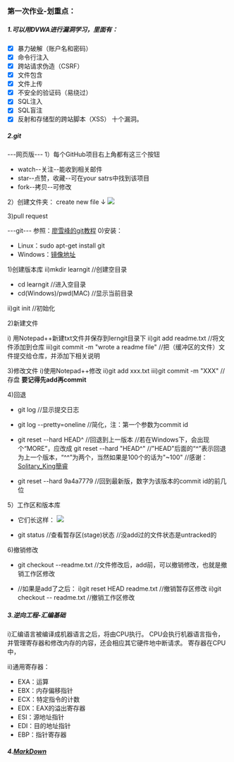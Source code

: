 ### 第一次作业-划重点：

##### 1.可以用DVWA进行漏洞学习，里面有：
- [x] 暴力破解（账户名和密码）
- [x] 命令行注入
- [x] 跨站请求伪造（CSRF）
- [x] 文件包含
- [x] 文件上传
- [x] 不安全的验证码（易绕过）
- [x] SQL注入
- [x] SQL盲注
- [x] 反射和存储型的跨站脚本（XSS）
十个漏洞。

##### 2.git
---网页版---
1）每个GitHub项目右上角都有这三个按钮
- watch--关注--能收到相关邮件
- star--点赞，收藏--可在your satrs中找到该项目
- fork--拷贝--可修改

2）创建文件夹：
create new file
           ↓
![](http://i.stack.imgur.com/n3Wg3.gif)

3)pull request

---git---
参照：[廖雪峰的git教程](https://www.liaoxuefeng.com/wiki/0013739516305929606dd18361248578c67b8067c8c017b000)
0)安装：
- Linux：sudo apt-get install git
- Windows：[镜像地址](https://git-for-windows.github.io/)

1)创建版本库
ii)mkdir learngit    //创建空目录
- cd learngit          //进入空目录
- cd(Windows)/pwd(MAC)              //显示当前目录

ii)git init             //初始化

2)新建文件

i) 用Notepad++新建txt文件并保存到lerngit目录下
ii)git add readme.txt    //将文件添加到仓库
iii)git commit -m "wrote a readme file"   //把（缓冲区的文件）文件提交给仓库，并添加下相关说明

3)修改文件
i)使用Notepad++修改
ii)git add xxx.txt
iii)git commit -m "XXX"   //存盘
**要记得先add再commit**

4)回退

- git log      //显示提交日志
- git log --pretty=oneline       //简化，注：第一个参数为commit id

- git reset --hard HEAD^    //回退到上一版本
//若在Windows下，会出现个“MORE”，应改成 git reset --hard "HEAD^"
//"HEAD"后面的“^”表示回退为上一个版本，“^^”为两个，当然如果是100个的话为"~100"
 //感谢：[Solitary_King](http://blog.csdn.net/Solitary_King/article/details/73739636)[簡睿](http://jdev.tw/blog/4239/git-rest-hard-head-in-windows-cmd-exe)
- git reset --hard 9a4a7779  //回到最新版，数字为该版本的commit id的前几位

5）工作区和版本库
- 它们长这样：
![](https://cdn.webxueyuan.com/cdn/files/attachments/001384907702917346729e9afbf4127b6dfbae9207af016000/0)

- git status    //查看暂存区(stage)状态
//没add过的文件状态是untracked的

6)撤销修改
- git checkout --readme.txt   //文件修改后，add前，可以撤销修改，也就是撤销工作区修改

- //如果是add了之后：
i)git reset HEAD readme.txt  //撤销暂存区修改
ii)git checkout -- readme.txt  //撤销工作区修改



##### 3.逆向工程-汇编基础

i)汇编语言被编译成机器语言之后，将由CPU执行。
CPU会执行机器语言指令，并管理寄存器和修改内存的内容，还会相应其它硬件地中断请求。
寄存器在CPU中，

ii)通用寄存器：
- EXA：运算
- EBX：内存偏移指针
- ECX：特定指令的计数
- EDX：EAX的溢出寄存器
- ESI：源地址指针
- EDI：目的地址指针
- EBP：指针寄存器

##### 4.[MarkDown](http://www.jianshu.com/p/q81RER)
